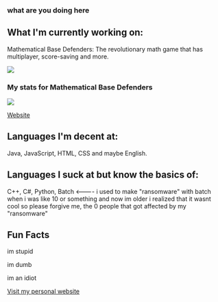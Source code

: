 ### what are you doing here

## What I'm currently working on:
Mathematical Base Defenders: The revolutionary math game that has multiplayer, score-saving and more.

<img src="https://img.shields.io/badge/dynamic/json?label=Users%20Registered%20on%20Mathematical%20Base%20Defenders&query=usersRegistered&url=https%3A%2F%2Fmathematicalbasedefenders.com%2Fapi%2Fmetadata">

### My stats for Mathematical Base Defenders

<img src="https://img.shields.io/badge/dynamic/json?label=Personal%20Best%20on%20Standard%20Mode&query=statistics.personalBestScoreOnStandardSingleplayerMode.score&url=https%3A%2F%2Fmathematicalbasedefenders.com%2Fapi%2Fusers%2Fmistertfy64">

<a href="https://mathematicalbasedefenders.com">Website</a>

## Languages I'm decent at:

Java, JavaScript, HTML, CSS and maybe English.

## Languages I suck at but know the basics of:

C++, C#, Python, Batch <---- i used to make "ransomware" with batch when i was like 10 or something and now im older i realized that it wasnt cool so please forgive me, the 0 people that got affected by my "ransomware"

## Fun Facts

im stupid

im dumb

im an idiot

<a href="https://mistertfy64.com">Visit my personal website</a>

